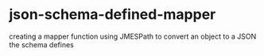 # json-schema-defined-mapper
creating a mapper function using JMESPath to convert an object to a JSON the schema defines
